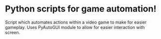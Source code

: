 # Python scripts for game automation!
Script which automates actions within a video game to make for easier gameplay. Uses PyAutoGUI module to allow for easier interaction with screen.
